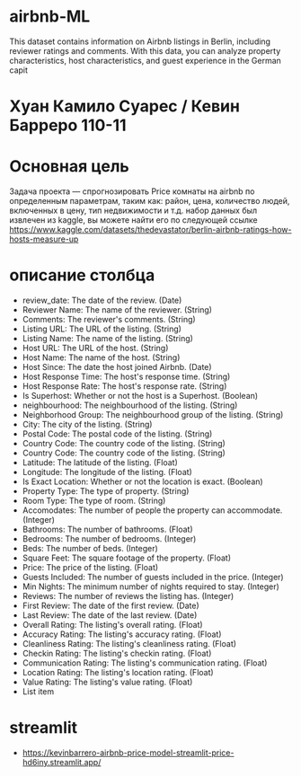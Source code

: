 # airbnb-ML
This dataset contains information on Airbnb listings in Berlin, including reviewer ratings and comments. With this data, you can analyze property characteristics, host characteristics, and guest experience in the German capit
# Хуан Камило Суарес / Кевин Барреро 110-11
# Основная цель
Задача проекта — спрогнозировать Price комнаты на airbnb по определенным параметрам, таким как: район, цена, количество людей, включенных в цену, тип недвижимости и т.д.
набор данных был извлечен из kaggle, вы можете найти его по следующей ссылке 
https://www.kaggle.com/datasets/thedevastator/berlin-airbnb-ratings-how-hosts-measure-up
# описание столбца
*   review_date: The date of the review. (Date)
*   Reviewer Name: The name of the reviewer. (String)
*   Comments: The reviewer's comments. (String)
*   Listing URL: The URL of the listing. (String)
*   Listing Name: The name of the listing. (String)
*   Host URL: The URL of the host. (String)
*   Host Name: The name of the host. (String)
*   Host Since: The date the host joined Airbnb. (Date)
*   Host Response Time: The host's response time. (String)
*   Host Response Rate: The host's response rate. (String)
*   Is Superhost: Whether or not the host is a Superhost. (Boolean)
*   neighbourhood: The neighbourhood of the listing. (String)
*   Neighborhood Group: The neighbourhood group of the listing. (String)
*   City: The city of the listing. (String)
*   Postal Code: The postal code of the listing. (String)
*   Country Code: The country code of the listing. (String)
*   Country Code: The country code of the listing. (String)
*   Latitude: The latitude of the listing. (Float)
*   Longitude: The longitude of the listing. (Float)
*   Is Exact Location: Whether or not the location is exact. (Boolean)
*   Property Type: The type of property. (String)
*   Room Type: The type of room. (String)
*   Accomodates: The number of people the property can accommodate. (Integer)
*   Bathrooms: The number of bathrooms. (Float)
*   Bedrooms: The number of bedrooms. (Integer)
*   Beds: The number of beds. (Integer)
*   Square Feet: The square footage of the property. (Float)
*   Price: The price of the listing. (Float)
*   Guests Included: The number of guests included in the price. (Integer)
*   Min Nights: The minimum number of nights required to stay. (Integer)
*   Reviews: The number of reviews the listing has. (Integer)
*   First Review: The date of the first review. (Date)
*   Last Review: The date of the last review. (Date)
*   Overall Rating: The listing's overall rating. (Float)
*   Accuracy Rating: The listing's accuracy rating. (Float)
*   Cleanliness Rating: The listing's cleanliness rating. (Float)
*   Checkin Rating: The listing's checkin rating. (Float)
*   Communication Rating: The listing's communication rating. (Float)
*   Location Rating: The listing's location rating. (Float)
*   Value Rating: The listing's value rating. (Float)
*   List item

# streamlit
* https://kevinbarrero-airbnb-price-model-streamlit-price-hd6iny.streamlit.app/
